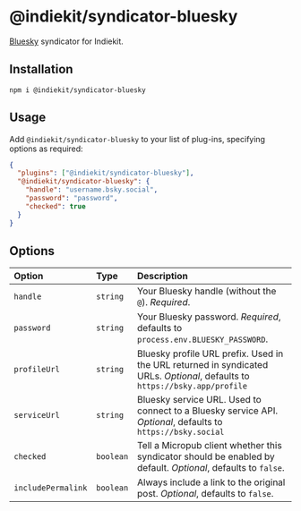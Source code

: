 # @indiekit/syndicator-bluesky

[Bluesky](https://bsky.social) syndicator for Indiekit.

## Installation

`npm i @indiekit/syndicator-bluesky`

## Usage

Add `@indiekit/syndicator-bluesky` to your list of plug-ins, specifying options as required:

```json
{
  "plugins": ["@indiekit/syndicator-bluesky"],
  "@indiekit/syndicator-bluesky": {
    "handle": "username.bsky.social",
    "password": "password",
    "checked": true
  }
}
```

## Options

| Option             | Type      | Description                                                                                                                 |
| :----------------- | :-------- | :-------------------------------------------------------------------------------------------------------------------------- |
| `handle`           | `string`  | Your Bluesky handle (without the `@`). _Required_.                                                                          |
| `password`         | `string`  | Your Bluesky password. _Required_, defaults to `process.env.BLUESKY_PASSWORD`.                                              |
| `profileUrl`       | `string`  | Bluesky profile URL prefix. Used in the URL returned in syndicated URLs. _Optional_, defaults to `https://bsky.app/profile` |
| `serviceUrl`       | `string`  | Bluesky service URL. Used to connect to a Bluesky service API. _Optional_, defaults to `https://bsky.social`                |
| `checked`          | `boolean` | Tell a Micropub client whether this syndicator should be enabled by default. _Optional_, defaults to `false`.               |
| `includePermalink` | `boolean` | Always include a link to the original post. _Optional_, defaults to `false`.                                                |
